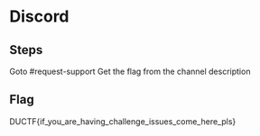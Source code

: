 # Discord

## Steps
Goto  #request-support
Get the flag from the channel description

## Flag
DUCTF{if_you_are_having_challenge_issues_come_here_pls}
